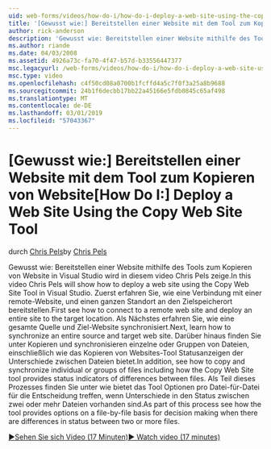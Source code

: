 ```yaml
---
uid: web-forms/videos/how-do-i/how-do-i-deploy-a-web-site-using-the-copy-web-site-tool
title: '[Gewusst wie:] Bereitstellen einer Website mit dem Tool zum Kopieren von-Website | Microsoft-Dokumentation'
author: rick-anderson
description: 'Gewusst wie: Bereitstellen einer Website mithilfe des Tools zum Kopieren von Website in Visual Studio wird in diesem video Chris Pels zeige. Lesen Sie zunächst die Verbindung mit einer remoten Website und...'
ms.author: riande
ms.date: 04/03/2008
ms.assetid: 4926a73c-fa70-4f47-b57d-b33556447377
msc.legacyurl: /web-forms/videos/how-do-i/how-do-i-deploy-a-web-site-using-the-copy-web-site-tool
msc.type: video
ms.openlocfilehash: c4f50cd08a0700b1fcffd4a5c7f0f3a25a8b9688
ms.sourcegitcommit: 24b1f6decbb17bb22a45166e5fdb0845c65af498
ms.translationtype: MT
ms.contentlocale: de-DE
ms.lasthandoff: 03/01/2019
ms.locfileid: "57043367"
---
```

<a name="how-do-i-deploy-a-web-site-using-the-copy-web-site-tool"></a><span data-ttu-id="e8df9-104">[Gewusst wie:] Bereitstellen einer Website mit dem Tool zum Kopieren von Website</span><span class="sxs-lookup"><span data-stu-id="e8df9-104">[How Do I:] Deploy a Web Site Using the Copy Web Site Tool</span></span>
====================
<span data-ttu-id="e8df9-105">durch [Chris Pels](https://twitter.com/chrispels)</span><span class="sxs-lookup"><span data-stu-id="e8df9-105">by [Chris Pels](https://twitter.com/chrispels)</span></span>

<span data-ttu-id="e8df9-106">Gewusst wie: Bereitstellen einer Website mithilfe des Tools zum Kopieren von Website in Visual Studio wird in diesem video Chris Pels zeige.</span><span class="sxs-lookup"><span data-stu-id="e8df9-106">In this video Chris Pels will show how to deploy a web site using the Copy Web Site Tool in Visual Studio.</span></span> <span data-ttu-id="e8df9-107">Zuerst erfahren Sie, wie eine Verbindung mit einer remote-Website, und einen ganzen Standort an den Zielspeicherort bereitstellen.</span><span class="sxs-lookup"><span data-stu-id="e8df9-107">First see how to connect to a remote web site and deploy an entire site to the target location.</span></span> <span data-ttu-id="e8df9-108">Als Nächstes erfahren Sie, wie eine gesamte Quelle und Ziel-Website synchronisiert.</span><span class="sxs-lookup"><span data-stu-id="e8df9-108">Next, learn how to synchronize an entire source and target web site.</span></span> <span data-ttu-id="e8df9-109">Darüber hinaus finden Sie unter Kopieren und synchronisieren einzelne oder Gruppen von Dateien, einschließlich wie das Kopieren von Websites-Tool Statusanzeigen der Unterschiede zwischen Dateien bietet.</span><span class="sxs-lookup"><span data-stu-id="e8df9-109">In addition, see how to copy and synchronize individual or groups of files including how the Copy Web Site tool provides status indicators of differences between files.</span></span> <span data-ttu-id="e8df9-110">Als Teil dieses Prozesses finden Sie unter wie bietet das Tool Optionen pro Datei-für-Datei für die Entscheidung treffen, wenn Unterschiede in den Status zwischen zwei oder mehr Dateien vorhanden sind.</span><span class="sxs-lookup"><span data-stu-id="e8df9-110">As part of this process see how the tool provides options on a file-by-file basis for decision making when there are differences in status between two or more files.</span></span>

[<span data-ttu-id="e8df9-111">&#9654;Sehen Sie sich Video (17 Minuten)</span><span class="sxs-lookup"><span data-stu-id="e8df9-111">&#9654; Watch video (17 minutes)</span></span>](https://channel9.msdn.com/Blogs/ASP-NET-Site-Videos/how-do-i-deploy-a-web-site-using-the-copy-web-site-tool)
